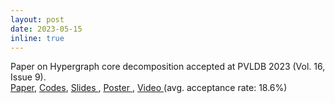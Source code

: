 ```yaml
---
layout: post
date: 2023-05-15
inline: true
---
```

Paper on Hypergraph core decomposition accepted at PVLDB 2023 (Vol. 16, Issue 9).   
<a href="{{ 'https://www.vldb.org/pvldb/vol16/p2061-arafat.pdf' }}">Paper</a>, <a href="{{ 'https://github.com/toggled/vldbsubmission' }}">Codes</a>, <a href="{{ '/assets/pdf/pVLDB23_hypergraph.pdf' | relative_url}}"> Slides </a> , <a href="{{'/assets/pdf/pVLDB22_poster.pdf' | relative_url}}"> Poster </a>,  <a href="{{ 'https://www.youtube.com/watch?v=gJHswJAwFWI&ab_channel=VLDB2023' }}">Video </a>(avg. acceptance rate: 18.6%)
